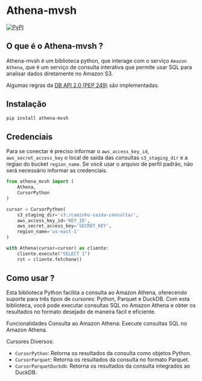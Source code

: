 # Athena-mvsh
[![PyPI](https://img.shields.io/pypi/v/athena-mvsh.svg)](https://pypi.org/project/athena-mvsh/)

## O que é o Athena-mvsh ?

Athena-mvsh é um biblioteca python, que interage com o serviço `Amazon Athena`, que é um serviço de consulta interativa que permite usar SQL para analisar dados diretamente no Amazon S3.

Algumas regras da [DB API 2.0 (PEP 249)](https://www.python.org/dev/peps/pep-0249/) são implementadas.

## Instalação

```bash
pip install athena-mvsh
```

## Credenciais

Para se conectar é preciso informar o `aws_access_key_id`, `aws_secret_access_key` o local de saida das consultas `s3_staging_dir` 
e a regiao do bucket `region_name`. Se você usar o arquivo de perfil padrão, não será necessário informar as credenciais.

```python
from athena_mvsh import (
    Athena,
    CursorPython
)

cursor = CursorPython(
    s3_staging_dir='s3:/caminho-saida-consulta/',
    aws_access_key_id='KEY_ID',
    aws_secret_access_key='SECRET_KEY',
    region_name='us-east-1'
)

with Athena(cursor=cursor) as cliente:
    cliente.execute("SELECT 1")
    rst = cliente.fetchone()
```

## Como usar ?

Esta biblioteca Python facilita a consulta ao Amazon Athena, oferecendo suporte para três tipos de cursores: Python, Parquet e DuckDB. Com esta biblioteca, você pode executar consultas SQL no Amazon Athena e obter os resultados no formato desejado de maneira fácil e eficiente.

Funcionalidades
Consulta ao Amazon Athena: Execute consultas SQL no Amazon Athena.

Cursores Diversos:
- `CursorPython`: Retorna os resultados da consulta como objetos Python.
- `CursorParquet`: Retorna os resultados da consulta no formato Parquet.
- `CursorParquetDuckdb`: Retorna os resultados da consulta integrados ao DuckDB.